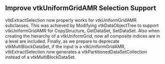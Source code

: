 ## Improve vtkUniformGridAMR Selection Support

vtkExtractSelection now properly works for vtkUniformGridAMR subclasses.
This was achieved by Modifying vtkDataObjectTree to support vtkUniformGridAMR for CopyStructure, GetDataSet, SetDataSet.
Also when creating the hierarchy of a vtkUniformGrid, now all composite indices are in a level are included.
Finally, as we prepare to deprecate vtkMultiBlockDataSet, if the input is a vtkUniformGridAMR, vtkExtractSelection now
generates a vtkPartitionedDataSetCollection instead of a vtkMultiBlockDataSet.

